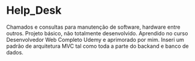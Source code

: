 # Help_Desk
Chamados e consultas para manutenção de software, hardware entre outros. Projeto básico, não totalmente desenvolvido. Aprendido no curso Desenvolvedor Web Completo Udemy e aprimorado por mim. Inseri um padrão de arquitetura MVC tal como toda a parte do backand e banco de dados.

